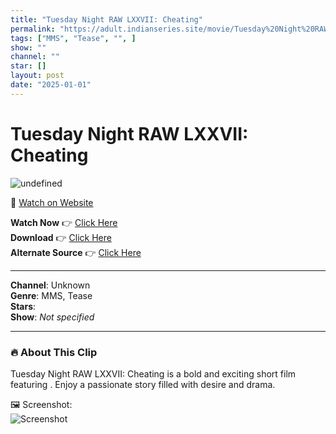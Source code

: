 ```yaml
---
title: "Tuesday Night RAW LXXVII: Cheating"
permalink: "https://adult.indianseries.site/movie/Tuesday%20Night%20RAW%20LXXVII%3A%20Cheating"
tags: ["MMS", "Tease", "", ]
show: ""
channel: ""
star: []
layout: post
date: "2025-01-01"
---
```


# Tuesday Night RAW LXXVII: Cheating

![undefined](https://desisins.com/wp-content/uploads/2024/09/Tuesday-Night-RAW-77-MMS-DesiSins.com_.jpg)

🔗 [Watch on Website](https://adult.indianseries.site/movie/Tuesday%20Night%20RAW%20LXXVII%3A%20Cheating)

**Watch Now** 👉 [Click Here](https://adult.indianseries.site/movie/Tuesday%20Night%20RAW%20LXXVII%3A%20Cheating)  
**Download** 👉 [Click Here](https://adult.indianseries.site/movie/Tuesday%20Night%20RAW%20LXXVII%3A%20Cheating)  
**Alternate Source** 👉 [Click Here](https://adult.indianseries.site/movie/Tuesday%20Night%20RAW%20LXXVII%3A%20Cheating)

---

**Channel**: Unknown  
**Genre**: MMS, Tease  
**Stars**:   
**Show**: *Not specified*

---

### 🔥 About This Clip

Tuesday Night RAW LXXVII: Cheating is a bold and exciting short film featuring . Enjoy a passionate story filled with desire and drama.
 
🖼️ Screenshot:  
![Screenshot](https://desisins.com/wp-content/uploads/2024/09/Tuesday-Night-RAW-77-MMS-DesiSins.com_.jpg)
